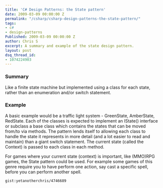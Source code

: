 ```yaml
---
title: 'C# Design Patterns: the State pattern'
date: 2009-03-09 00:00:00 Z
permalink: "/csharp/csharp-design-patterns-the-state-pattern/"
tags:
- c#
- design-patterns
Published: 2009-03-09 00:00:00 Z
author: Chris S
excerpt: A summary and example of the state design pattern.
layout: post
dsq_thread_id:
- 1074224903
---
```


### Summary

Like a finite state machine but implemented using a class for each state, rather than an enumeration and/or switch statement. 

<!--more-->

### Example

A basic example would be a traffic light system - GreenState, AmberState, RedState. Each of the classes is expected to implement an IState() interface or subclass a base class which contains the states that can be moved from/to via methods. The pattern lends itself to allowing each class to handle the state it represents in more detail (and a lot easier to read and maintain) than a giant switch statement. The current state (called the Context) is passed to each class in each method. 

For games where your current state (context) is important, like (MMO)RPG games, the State pattern could be used. For example some games of this genre require you to have perform one action, say cast a specific spell, before you can perform another spell. 

`gist:yetanotherchris/4746689`
